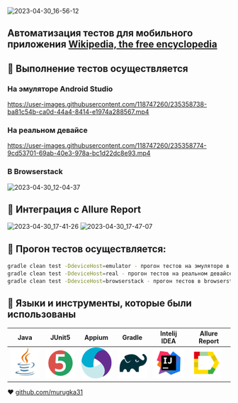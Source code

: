 ![2023-04-30_16-56-12](https://user-images.githubusercontent.com/118747260/235356820-cac5f8d0-b855-4d5c-85db-b5f1d5bbe814.png)
## Автоматизация тестов для мобильного приложения [Wikipedia, the free encyclopedia](https://ru.wikipedia.org/)

## :iphone: Выполнение тестов осуществляется
### На эмуляторе Android Studio

https://user-images.githubusercontent.com/118747260/235358738-ba81c54b-ca0d-44a4-8414-e1974a288567.mp4

### На реальном девайсе

https://user-images.githubusercontent.com/118747260/235358774-9cd53701-69ab-40e3-978a-bc1d22dc8e93.mp4

### В Browserstack
![2023-04-30_12-04-37](https://user-images.githubusercontent.com/118747260/235358693-545e4a81-e5fa-41df-b1f6-5bdc252136bc.png)

## :iphone: Интеграция с Allure Report
![2023-04-30_17-41-26](https://user-images.githubusercontent.com/118747260/235359286-b33ee5d0-d4e9-4a83-a12d-2a7ea3bfafad.png)
![2023-04-30_17-47-07](https://user-images.githubusercontent.com/118747260/235359441-c78939e5-b9af-4d9a-bb75-0c0d1737f2f4.png)

## :iphone: Прогон тестов осуществляется:
```bash
gradle clean test -DdeviceHost=emulator - прогон тестов на эмуляторе в Android Studio
gradle clean test -DdeviceHost=real - прогон тестов на реальном девайсе
gradle clean test -DdeviceHost=browserstack - прогон тестов в browserstack
```

## :iphone: Языки и инструменты, которые были использованы

|  Java  | JUnit5 | Appium | Gradle | Intelij IDEA | Allure Report |
|--------|--------|--------|--------|--------------|---------------|
|<img src="img/JAVA.svg" width=70 height=70>|<img src="img/Junit5.svg" width=70 height=70>|<img src="img/appium-logo-png-transparent.png" width=70 height=70>|<img src="img/Gradle.svg" width=70 height=70>|<img src="img/IDEA.svg" width=70 height=70>|<img src="img/AllureReport.svg" width=70 height=70>| 


:heart: <a target="_blank" href="https://github.com/murugka31">github.com/murugka31</a><br/>
